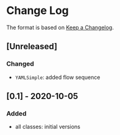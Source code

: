 # Change Log

The format is based on [Keep a Changelog](http://keepachangelog.com/).

## [Unreleased]
### Changed
- `YAMLSimple`: added flow sequence

## [0.1] - 2020-10-05
### Added
- all classes: initial versions
